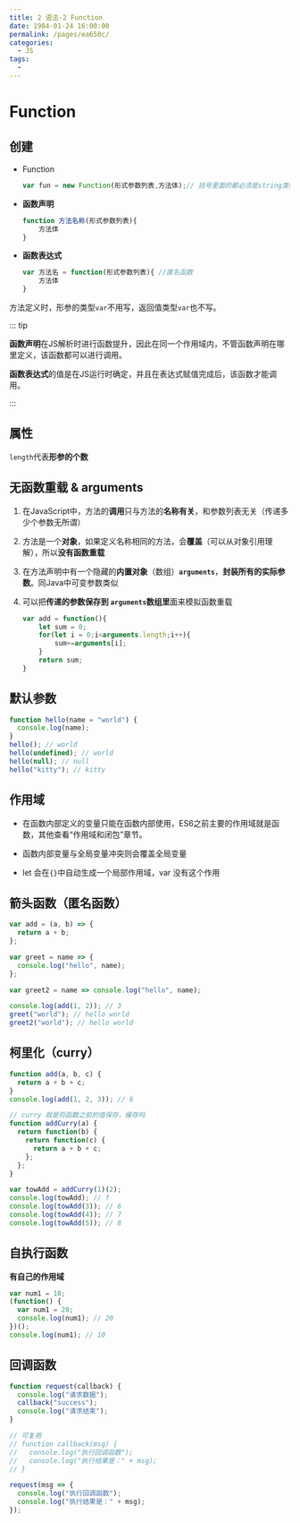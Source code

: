 ```yaml
---
title: 2 语法-2 Function
date: 1984-01-24 16:00:00
permalink: /pages/ea650c/
categories:
  - JS
tags:
  - 
---
```

# Function

## 创建

- Function

    ```js
    var fun = new Function(形式参数列表,方法体);// 括号里面的都必须是string类型。忘掉吧！
    ```

- **函数声明**

    ```javascript
    function 方法名称(形式参数列表){ 
        方法体
    }
    ```

- **函数表达式**

    ```javascript
    var 方法名 = function(形式参数列表){ //匿名函数
        方法体
    }
    ```

方法定义时，形参的类型`var`不用写，返回值类型`var`也不写。

::: tip

**函数声明**在JS解析时进行函数提升，因此在同一个作用域内，不管函数声明在哪里定义，该函数都可以进行调用。

**函数表达式**的值是在JS运行时确定，并且在表达式赋值完成后，该函数才能调用。

:::

## 属性

`length`代表**形参的个数**



## 无函数重载 & arguments

1. 在JavaScript中，方法的**调用**只与方法的**名称有关**，和参数列表无关（传递多少个参数无所谓）

2. 方法是一个**对象**，如果定义名称相同的方法，会**覆盖**（可以从对象引用理解），所以**没有函数重载**

3. 在方法声明中有一个隐藏的**内置对象**（数组）**`arguments`**，**封装所有的实际参数**。同Java中可变参数类似

4. 可以把**传递的参数保存到 `arguments`数组里**面来模拟函数重载

    ```js
    var add = function(){
        let sum = 0;
        for(let i = 0;i<arguments.length;i++){
            sum+=arguments[i];
        }
        return sum;
    }
    ```



## 默认参数

```js
function hello(name = "world") {
  console.log(name);
}
hello(); // world
hello(undefined); // world
hello(null); // null
hello("kitty"); // kitty
```



## 作用域

*   在函数内部定义的变量只能在函数内部使用，ES6之前主要的作用域就是函数，其他查看“作用域和闭包”章节。

*   函数内部变量与全局变量冲突则会覆盖全局变量
*   let 会在`{}`中自动生成一个局部作用域，var 没有这个作用



## 箭头函数（匿名函数）

```js
var add = (a, b) => {
  return a + b;
};

var greet = name => {
  console.log("hello", name);
};

var greet2 = name => console.log("hello", name);

console.log(add(1, 2)); // 3
greet("world"); // hello world
greet2("world"); // hello world

```



## 柯里化（curry）

```js
function add(a, b, c) {
  return a + b + c;
}
console.log(add(1, 2, 3)); // 6

// curry 就是将函数之前的值保存，缓存吗
function addCurry(a) {
  return function(b) {
    return function(c) {
      return a + b + c;
    };
  };
}

var towAdd = addCurry(1)(2);
console.log(towAdd); // f
console.log(towAdd(3)); // 6
console.log(towAdd(4)); // 7
console.log(towAdd(5)); // 8
```



## 自执行函数

**有自己的作用域**

```js
var num1 = 10;
(function() {
  var num1 = 20;
  console.log(num1); // 20
})();
console.log(num1); // 10
```



## 回调函数

```js
function request(callback) {
  console.log("请求数据");
  callback("success");
  console.log("请求结束");
}

// 可复用
// function callback(msg) {
//   console.log("执行回调函数");
//   console.log("执行结果是：" + msg);
// }

request(msg => {
  console.log("执行回调函数");
  console.log("执行结果是：" + msg);
});
```



